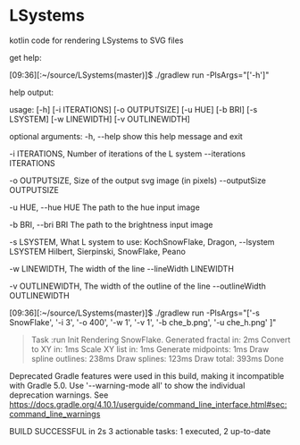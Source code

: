 # LSystems
kotlin code for rendering LSystems to SVG files

get help:

[09:36][:~/source/LSystems(master)]$ ./gradlew run -PlsArgs="['-h']"

help output:

usage: [-h] [-i ITERATIONS] [-o OUTPUTSIZE] [-u HUE] [-b BRI] [-s LSYSTEM]
       [-w LINEWIDTH] [-v OUTLINEWIDTH]

optional arguments:
  -h, --help                    show this help message and exit

  -i ITERATIONS,                Number of iterations of the L system
  --iterations ITERATIONS

  -o OUTPUTSIZE,                Size of the output svg image (in pixels)
  --outputSize OUTPUTSIZE

  -u HUE, --hue HUE             The path to the hue input image

  -b BRI, --bri BRI             The path to the brightness input image

  -s LSYSTEM,                   What L system to use: KochSnowFlake, Dragon,
  --lsystem LSYSTEM             Hilbert, Sierpinski, SnowFlake, Peano

  -w LINEWIDTH,                 The width of the line
  --lineWidth LINEWIDTH

  -v OUTLINEWIDTH,              The width of the outline of the line
  --outlineWidth OUTLINEWIDTH

[09:36][:~/source/LSystems(master)]$ ./gradlew run -PlsArgs="['-s SnowFlake', '-i 3', '-o 400', '-w 1', '-v 1', '-b che_b.png', '-u che_h.png' ]"

> Task :run
Init
Rendering SnowFlake.
Generated fractal in: 2ms
Convert to XY in: 1ms
Scale XY list in: 1ms
Generate midpoints: 1ms
Draw spline outlines: 238ms
Draw splines: 123ms
Draw total: 393ms
Done

Deprecated Gradle features were used in this build, making it incompatible with Gradle 5.0.
Use '--warning-mode all' to show the individual deprecation warnings.
See https://docs.gradle.org/4.10.1/userguide/command_line_interface.html#sec:command_line_warnings

BUILD SUCCESSFUL in 2s
3 actionable tasks: 1 executed, 2 up-to-date
